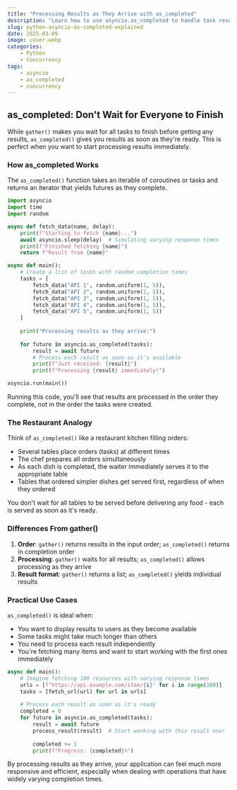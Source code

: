 ```yaml
---
title: "Processing Results as They Arrive with as_completed"
description: "Learn how to use asyncio.as_completed to handle task results immediately when they're ready"
slug: python-asyncio-as-completed-explained
date: 2025-03-09
image: cover.webp
categories:
    - Python
    - Concurrency
tags:
    - asyncio
    - as_completed
    - concurrency
---
```


## as_completed: Don't Wait for Everyone to Finish

While `gather()` makes you wait for all tasks to finish before getting any results, `as_completed()` gives you results as soon as they're ready. This is perfect when you want to start processing results immediately.

### How as_completed Works

The `as_completed()` function takes an iterable of coroutines or tasks and returns an iterator that yields futures as they complete.

```python
import asyncio
import time
import random

async def fetch_data(name, delay):
    print(f"Starting to fetch {name}...")
    await asyncio.sleep(delay)  # Simulating varying response times
    print(f"Finished fetching {name}")
    return f"Result from {name}"

async def main():
    # Create a list of tasks with random completion times
    tasks = [
        fetch_data("API 1", random.uniform(1, 5)),
        fetch_data("API 2", random.uniform(1, 5)),
        fetch_data("API 3", random.uniform(1, 5)),
        fetch_data("API 4", random.uniform(1, 5)),
        fetch_data("API 5", random.uniform(1, 5))
    ]
    
    print("Processing results as they arrive:")
    
    for future in asyncio.as_completed(tasks):
        result = await future
        # Process each result as soon as it's available
        print(f"Just received: {result}")
        print(f"Processing {result} immediately!")

asyncio.run(main())
```

Running this code, you'll see that results are processed in the order they complete, not in the order the tasks were created.

### The Restaurant Analogy

Think of `as_completed()` like a restaurant kitchen filling orders:

- Several tables place orders (tasks) at different times
- The chef prepares all orders simultaneously
- As each dish is completed, the waiter immediately serves it to the appropriate table
- Tables that ordered simpler dishes get served first, regardless of when they ordered

You don't wait for all tables to be served before delivering any food - each is served as soon as it's ready.

### Differences From gather()

1. **Order**: `gather()` returns results in the input order; `as_completed()` returns in completion order
2. **Processing**: `gather()` waits for all results; `as_completed()` allows processing as they arrive
3. **Result format**: `gather()` returns a list; `as_completed()` yields individual results

### Practical Use Cases

`as_completed()` is ideal when:

- You want to display results to users as they become available
- Some tasks might take much longer than others
- You need to process each result independently
- You're fetching many items and want to start working with the first ones immediately

```python
async def main():
    # Imagine fetching 100 resources with varying response times
    urls = [f"https://api.example.com/item/{i}" for i in range(100)]
    tasks = [fetch_url(url) for url in urls]
    
    # Process each result as soon as it's ready
    completed = 0
    for future in asyncio.as_completed(tasks):
        result = await future
        process_result(result)  # Start working with this result now!
        
        completed += 1
        print(f"Progress: {completed}%")
```

By processing results as they arrive, your application can feel much more responsive and efficient, especially when dealing with operations that have widely varying completion times.
